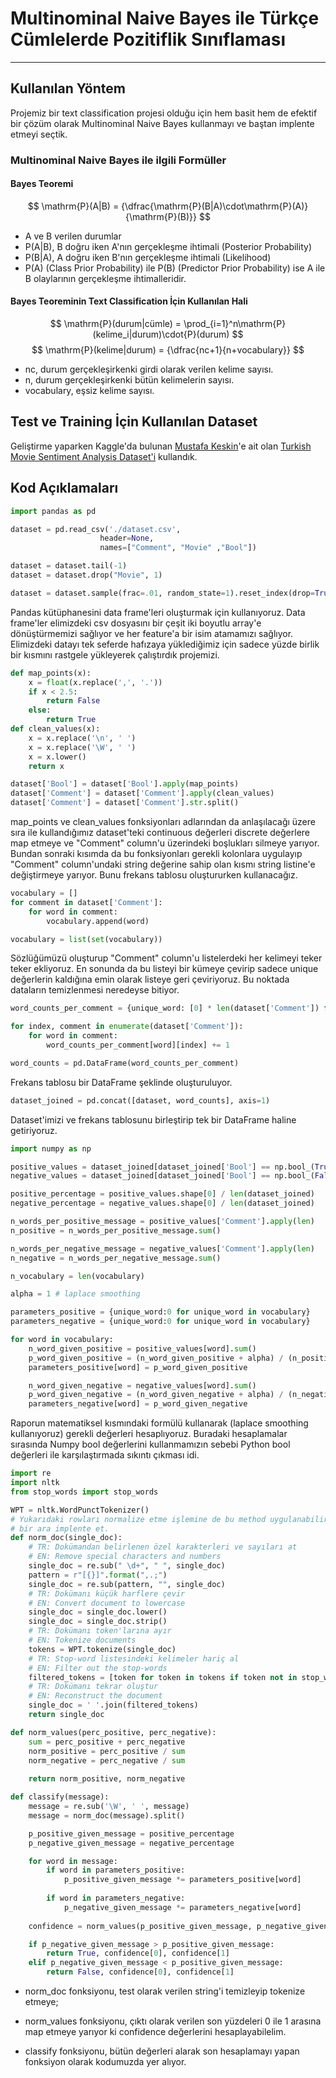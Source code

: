 # Multinominal Naive Bayes ile Türkçe Cümlelerde Pozitiflik Sınıflaması
---
## Kullanılan Yöntem
Projemiz bir text classification projesi olduğu için hem basit hem de efektif bir çözüm olarak Multinominal Naive Bayes kullanmayı ve baştan implente etmeyi seçtik.

### Multinominal Naive Bayes ile ilgili Formüller
#### Bayes Teoremi
$$
\mathrm{P}(A|B) = {\dfrac{\mathrm{P}(B|A)\cdot\mathrm{P}(A)}{\mathrm{P}(B)}}
$$
- A ve B verilen durumlar
- P(A|B), B doğru iken A'nın gerçekleşme ihtimali (Posterior Probability)
- P(B|A), A doğru iken B'nın gerçekleşme ihtimali (Likelihood)
- P(A) (Class Prior Probability) ile P(B) (Predictor Prior Probability) ise A ile B olaylarının gerçekleşme ihtimalleridir.

#### Bayes Teoreminin Text Classification İçin Kullanılan Hali
$$
\mathrm{P}(durum|cümle) = \prod_{i=1}^n\mathrm{P}(kelime_i|durum)\cdot{P}(durum)
$$
$$
\mathrm{P}(kelime|durum) = {\dfrac{nc+1}{n+vocabulary}}
$$
- nc, durum gerçekleşirkenki girdi olarak verilen kelime sayısı.
- n, durum gerçekleşirkenki bütün kelimelerin sayısı.
- vocabulary, eşsiz kelime sayısı.

## Test ve Training İçin Kullanılan Dataset
Geliştirme yaparken Kaggle'da bulunan [Mustafa Keskin](https://github.com/mustfkeskin)'e ait olan [Turkish Movie Sentiment Analysis Dataset'i](https://www.kaggle.com/mustfkeskin/turkish-movie-sentiment-analysis-dataset) kullandık.

## Kod Açıklamaları
```python
import pandas as pd

dataset = pd.read_csv('./dataset.csv', 
                    header=None, 
                    names=["Comment", "Movie" ,"Bool"])

dataset = dataset.tail(-1)
dataset = dataset.drop("Movie", 1)

dataset = dataset.sample(frac=.01, random_state=1).reset_index(drop=True)
```
Pandas kütüphanesini data frame'leri oluşturmak için kullanıyoruz. Data frame'ler elimizdeki csv dosyasını bir çeşit iki boyutlu array'e dönüştürmemizi sağlıyor ve her feature'a bir isim atamamızı sağlıyor. Elimizdeki datayı tek seferde hafızaya yüklediğimiz için sadece yüzde birlik bir kısmını rastgele yükleyerek çalıştırdık projemizi.

```python
def map_points(x):
    x = float(x.replace(',', '.'))
    if x < 2.5:
        return False
    else:
        return True
def clean_values(x):
    x = x.replace('\n', ' ')
    x = x.replace('\W', ' ')
    x = x.lower()
    return x

dataset['Bool'] = dataset['Bool'].apply(map_points)
dataset['Comment'] = dataset['Comment'].apply(clean_values)
dataset['Comment'] = dataset['Comment'].str.split()
```
map_points ve clean_values fonksiyonları adlarından da anlaşılacağı üzere sıra ile kullandığımız dataset'teki continuous değerleri discrete değerlere map etmeye ve "Comment" column'u üzerindeki boşlukları silmeye yarıyor. Bundan sonraki kısımda da bu fonksiyonları gerekli kolonlara uygulayıp "Comment" column'undaki string değerine sahip olan kısmı string listine'e değiştirmeye yarıyor. Bunu frekans tablosu oluştururken kullanacağız.
```python
vocabulary = []
for comment in dataset['Comment']:
    for word in comment:
        vocabulary.append(word)

vocabulary = list(set(vocabulary))
```
Sözlüğümüzü oluşturup  "Comment" column'u listelerdeki her kelimeyi teker teker ekliyoruz. En sonunda da bu listeyi bir kümeye çevirip sadece unique değerlerin kaldığına emin olarak listeye geri çeviriyoruz. Bu noktada dataların temizlenmesi neredeyse bitiyor.
```python
word_counts_per_comment = {unique_word: [0] * len(dataset['Comment']) for unique_word in vocabulary}

for index, comment in enumerate(dataset['Comment']):
    for word in comment:
        word_counts_per_comment[word][index] += 1

word_counts = pd.DataFrame(word_counts_per_comment)
```
Frekans tablosu bir DataFrame şeklinde oluşturuluyor.
```python
dataset_joined = pd.concat([dataset, word_counts], axis=1)
```
Dataset'imizi ve frekans tablosunu birleştirip tek bir DataFrame haline getiriyoruz.
```python
import numpy as np

positive_values = dataset_joined[dataset_joined['Bool'] == np.bool_(True)]
negative_values = dataset_joined[dataset_joined['Bool'] == np.bool_(False)]

positive_percentage = positive_values.shape[0] / len(dataset_joined)
negative_percentage = negative_values.shape[0] / len(dataset_joined)

n_words_per_positive_message = positive_values['Comment'].apply(len)
n_positive = n_words_per_positive_message.sum()

n_words_per_negative_message = negative_values['Comment'].apply(len)
n_negative = n_words_per_negative_message.sum()

n_vocabulary = len(vocabulary)

alpha = 1 # laplace smoothing

parameters_positive = {unique_word:0 for unique_word in vocabulary}
parameters_negative = {unique_word:0 for unique_word in vocabulary}

for word in vocabulary:
    n_word_given_positive = positive_values[word].sum()
    p_word_given_positive = (n_word_given_positive + alpha) / (n_positive + alpha*n_vocabulary)
    parameters_positive[word] = p_word_given_positive

    n_word_given_negative = negative_values[word].sum()
    p_word_given_negative = (n_word_given_negative + alpha) / (n_negative + alpha*n_vocabulary)
    parameters_negative[word] = p_word_given_negative
```
Raporun matematiksel kısmındaki formülü kullanarak (laplace smoothing kullanıyoruz) gerekli değerleri hesaplıyoruz. Buradaki hesaplamalar sırasında Numpy bool değerlerini kullanmamızın sebebi Python bool değerleri ile karşılaştırmada sıkıntı çıkması idi.
```python
import re
import nltk
from stop_words import stop_words

WPT = nltk.WordPunctTokenizer()
# Yukarıdaki rowları normalize etme işlemine de bu method uygulanabilir
# bir ara implente et.
def norm_doc(single_doc):
    # TR: Dokümandan belirlenen özel karakterleri ve sayıları at
    # EN: Remove special characters and numbers
    single_doc = re.sub(" \d+", " ", single_doc)
    pattern = r"[{}]".format(",.;") 
    single_doc = re.sub(pattern, "", single_doc) 
    # TR: Dokümanı küçük harflere çevir
    # EN: Convert document to lowercase
    single_doc = single_doc.lower()
    single_doc = single_doc.strip()
    # TR: Dokümanı token'larına ayır
    # EN: Tokenize documents
    tokens = WPT.tokenize(single_doc)
    # TR: Stop-word listesindeki kelimeler hariç al
    # EN: Filter out the stop-words 
    filtered_tokens = [token for token in tokens if token not in stop_words]
    # TR: Dokümanı tekrar oluştur
    # EN: Reconstruct the document
    single_doc = ' '.join(filtered_tokens)
    return single_doc

def norm_values(perc_positive, perc_negative):
    sum = perc_positive + perc_negative
    norm_positive = perc_positive / sum
    norm_negative = perc_negative / sum
    
    return norm_positive, norm_negative

def classify(message):
    message = re.sub('\W', ' ', message)
    message = norm_doc(message).split()

    p_positive_given_message = positive_percentage
    p_negative_given_message = negative_percentage

    for word in message:
        if word in parameters_positive:
            p_positive_given_message *= parameters_positive[word]
            
        if word in parameters_negative:
            p_negative_given_message *= parameters_negative[word]
    
    confidence = norm_values(p_positive_given_message, p_negative_given_message)

    if p_negative_given_message > p_positive_given_message:
        return True, confidence[0], confidence[1]
    elif p_negative_given_message < p_positive_given_message:
        return False, confidence[0], confidence[1]
```
- norm_doc fonksiyonu, test olarak verilen string'i temizleyip tokenize etmeye;

- norm_values fonksiyonu, çıktı olarak verilen son yüzdeleri 0 ile 1 arasına map etmeye yarıyor ki confidence değerlerini hesaplayabilelim.
- classify fonksiyonu, bütün değerleri alarak son hesaplamayı yapan fonksiyon olarak kodumuzda yer alıyor.